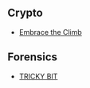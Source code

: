 ## Crypto
* [Embrace the Climb](https://github.com/t3rmin0x/CTF-Writeups/tree/master/DarkCTF/Crypto/Embrace%20the%20Climb#embrace-the-climb-)
## Forensics
* [TRICKY BIT](https://github.com/t3rmin0x/CTF-Writeups/tree/master/DarkCTF/Forensics/TRICKY%20BIT#tricky-bit)
